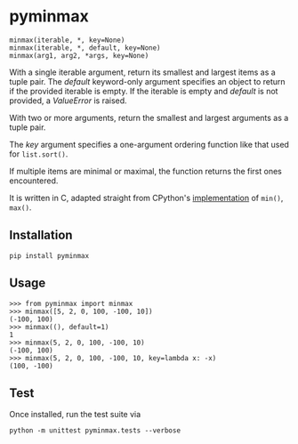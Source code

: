# pyminmax
```
minmax(iterable, *, key=None)
minmax(iterable, *, default, key=None)
minmax(arg1, arg2, *args, key=None)
```
With a single iterable argument, return its smallest and largest items as a
tuple pair. The *default* keyword-only argument specifies an object to return if
the provided iterable is empty. If the iterable is empty and *default* is not
provided, a *ValueError* is raised.

With two or more arguments, return the smallest and largest arguments as a
tuple pair.

The *key* argument specifies a one-argument ordering function like that used
for ``list.sort()``.

If multiple items are minimal or maximal, the function returns the first ones
encountered.

It is written in C, adapted straight from CPython's [implementation](https://github.com/python/cpython/blob/a74cd3ba5de1aad1a1e1ee57328b54c22be47f77/Python/bltinmodule.c#L1728)
of ``min()``, ``max()``.
## Installation
```
pip install pyminmax
```
## Usage
```python3
>>> from pyminmax import minmax
>>> minmax([5, 2, 0, 100, -100, 10])
(-100, 100)
>>> minmax((), default=1)
1
>>> minmax(5, 2, 0, 100, -100, 10)
(-100, 100)
>>> minmax(5, 2, 0, 100, -100, 10, key=lambda x: -x)
(100, -100)
```
## Test
Once installed, run the test suite via
```
python -m unittest pyminmax.tests --verbose
```
